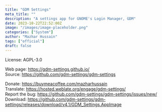 ```yaml
---
title: "GDM Settings"
meta_title: ""
description: "A settings app for GNOME's Login Manager, GDM"
date: 2023-10-22T22:52:00Z
image: "/images/image-placeholder.png"
categories: ["System"]
author: "Mazhar Hussain"
tags: ["official"]
draft: false
---
```


License: AGPL-3.0

Web page: https://gdm-settings.github.io/  
Source: https://github.com/gdm-settings/gdm-settings

Donate: https://buymeacoffee.com/mazharhussain  
Translate: https://hosted.weblate.org/engage/gdm-settings/  
Report the bug: https://github.com/gdm-settings/gdm-settings/issues/new/  
Download: https://github.com/gdm-settings/gdm-settings/releases/download/v4.1/GDM_Settings.AppImage
